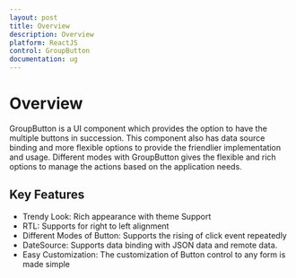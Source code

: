 ```yaml
---
layout: post
title: Overview
description: Overview
platform: ReactJS
control: GroupButton
documentation: ug
---
```


# Overview

GroupButton is a UI component which provides the option to have the multiple buttons in succession. This component also has data source binding and more flexible options to provide the friendlier implementation and usage. Different modes with GroupButton gives the flexible and rich options to manage the actions based on the application needs.

## Key Features

* Trendy Look: Rich appearance with theme Support
* RTL: Supports for right to left alignment
* Different Modes of Button: Supports the rising of click event repeatedly
* DateSource: Supports data binding with JSON data and remote data.
* Easy Customization: The customization of Button control to any form is made simple



